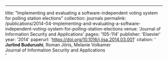 ---
title: "Implementing and evaluating a software-independent voting system for polling station elections"
collection: journals
permalink: /publications/2014-04-Implementing-and-evaluating-a-software-independent-voting-system-for-polling-station-elections
venue: 'Journal of Information Security and Applications'
pages: '105-114'
publisher: 'Elsevier'
year: '2014'
paperurl: 'https://doi.org/10.1016/j.jisa.2014.03.001'
citation: ' <b>Jurlind Budurushi</b>,  Roman Jöris,  Melanie Volkamer</br> Journal of Information Security and Applications</br>'